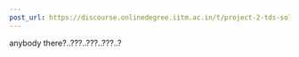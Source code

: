 ```yaml
---
post_url: https://discourse.onlinedegree.iitm.ac.in/t/project-2-tds-solver-discussion-thread/169029/291
---
```

anybody there?..???..???..???..?
